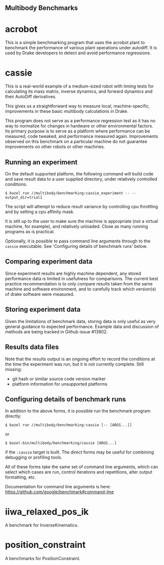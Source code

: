 Multibody Benchmarks
--------------------

# acrobot

This is a simple benchmarking program that uses the acrobot plant to benchmark
the performance of various plant operations under autodiff.  It is used by
Drake developers to detect and avoid performance regressions.

# cassie

This is a real-world example of a medium-sized robot with timing
tests for calculating its mass matrix, inverse dynamics, and
forward dynamics and their AutoDiff derivatives.

This gives us a straightforward way to measure local,
machine-specific, improvements in these basic multibody calculations
in Drake.

This program does not serve as a performance regression test as it has
no way to normalize for changes in hardware or other environmental
factors. Its primary purpose is to serve as a platform where
performance can be measured, code tweaked, and performance measured
again. Improvements observed on this benchmark on a particular machine
do not guarantee improvements on other robots or other machines.

## Running an experiment

On the default supported platform, the following command will build code
and save result data to a user supplied directory, under relatively
controlled conditions.

    $ bazel run //multibody/benchmarking:cassie_experiment -- --output_dir=trial1

The script will attempt to reduce result variance by controlling cpu
throttling and by setting a cpu affinity mask.

It is still up to the user to make sure the machine is appropriate (not
a virtual machine, for example), and relatively unloaded. Close as many
running programs as is practical.

Optionally, it is possible to pass command line arguments through to the
`cassie` executable. See 'Configuring details of benchmark runs' below.

## Comparing experiment data

Since experiment results are highly machine dependent, any stored
performance data is limited in usefulness for comparisons. The current
best practice recommendation is to only compare results taken from the
same machine and software environment, and to carefully track which
version(s) of drake software were measured.

## Storing experiment data

Given the limitations of benchmark data, storing data is only useful as
very general guidance to expected performance. Example data and
discussion of methods are being tracked in Github issue #13902.

## Results data files

Note that the results output is an ongoing effort to record the
conditions at the time the experiment was run, but it is not currently
complete. Still missing:

 * git hash or similar source code version marker
 * platform information for unsupported platforms

## Configuring details of benchmark runs

In addition to the above forms, it is possible run the benchmark program
directly:

    $ bazel run //multibody/benchmarking:cassie [-- [ARGS...]]

or

    $ bazel-bin/multibody/benchmarking/cassie [ARGS...]

if the `:cassie` target is built. The direct forms may be useful
for combining debugging or profiling tools.

All of these forms take the same set of command line arguments, which
can select which cases are run, control iterations and repetitions,
alter output formatting, etc.

Documentation for command line arguments is here:
https://github.com/google/benchmark#command-line

# iiwa_relaxed_pos_ik

A benchmark for InverseKinematics.

# position_constraint

A benchmarks for PositionConstraint.
